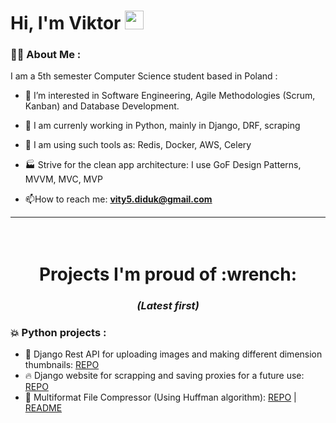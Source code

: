 
<div>
<h1>
  Hi, I'm Viktor
  <img src="https://media.giphy.com/media/hvRJCLFzcasrR4ia7z/giphy.gif" width="30px"/>
</h1>
</div>


### :man_technologist: About Me :
I am a 5th semester Computer Science student based in Poland :
- :telescope: I’m interested in Software Engineering, Agile Methodologies (Scrum, Kanban) and Database Development.

- :seedling: I am currenly working in Python, mainly in Django, DRF, scraping

- 💌 I am using such tools as: Redis, Docker, AWS, Celery

- :factory: Strive for the clean app architecture: I use GoF Design Patterns, MVVM, MVC, MVP

- :mailbox:How to reach me: **vity5.diduk@gmail.com**

---

<div id="anotherheader" align="center" padding="500">
<h1>
<br>
  Projects I'm proud of :wrench:
</h1>
<h3>
<i>(Latest first)</i>
</h3>
</div>

###  :collision: Python projects :

- :money_with_wings: Django Rest API for uploading images and making different dimension thumbnails: [REPO](https://github.com/claude-perrin/DRFImageUpload)
- :fire: Django website for scrapping and saving proxies for a future use: [REPO](https://github.com/claude-perrin/djangoProxyScrapper)
- :wrench: Multiformat File Compressor (Using Huffman algorithm): [REPO](https://github.com/andriybobchuk/Huffman) | [README](https://github.com/andriybobchuk/Huffman/blob/master/DOCUMENTATION.pdf)

